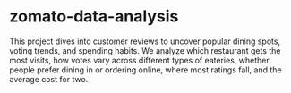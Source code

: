 # zomato-data-analysis
This project dives into customer reviews to uncover popular dining spots, voting trends, and spending habits. We analyze which restaurant gets the most visits, how votes vary across different types of eateries, whether people prefer dining in or ordering online, where most ratings fall, and the average cost for two.
